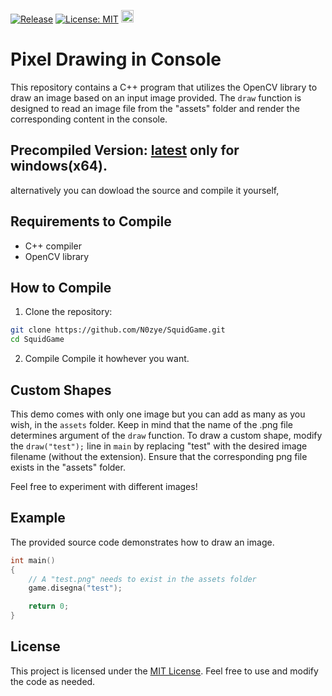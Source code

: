 [![Release](https://img.shields.io/github/v/release/N0zye/PixelDrawing)](https://github.com/N0zye/PixelDrawing/releases/latest)
[![License: MIT](https://img.shields.io/badge/License-MIT-yellow.svg)](LICENSE.txt)
[<img src="https://opensource.org/files/OSIApproved.png" height="20">](https://opensource.org/licenses/MIT)

# Pixel Drawing in Console

This repository contains a C++ program that utilizes the OpenCV library to draw an image based on an input image provided. The `draw` function is designed to read an image file from the "assets" folder and render the corresponding content in the console.

## Precompiled Version: [latest](https://github.com/N0zye/PixelDrawing/releases/latest)  only for windows(x64).
alternatively you can dowload the source and compile it yourself,

## Requirements to Compile
- C++ compiler
- OpenCV library

## How to Compile

1. Clone the repository:
```bash
git clone https://github.com/N0zye/SquidGame.git
cd SquidGame
```
2. Compile
Compile it howhever you want.


## Custom Shapes

This demo comes with only one image but you can add as many as you wish, in the `assets` folder. Keep in mind that the name of the .png file determines argument of the `draw` function.
To draw a custom shape, modify the `draw("test");` line in `main` by replacing "test" with the desired image filename (without the extension). Ensure that the corresponding png file exists in the "assets" folder.

Feel free to experiment with different images!

## Example

The provided source code demonstrates how to draw an image. 

```cpp
int main()
{
    // A "test.png" needs to exist in the assets folder
    game.disegna("test");

    return 0;
}
```

## License

This project is licensed under the [MIT License](LICENSE.txt). Feel free to use and modify the code as needed.
